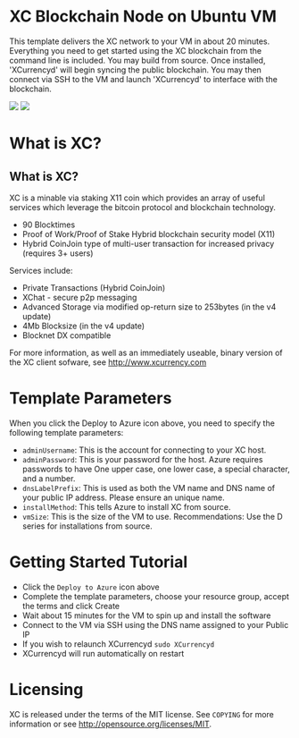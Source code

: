 # XC Blockchain Node on Ubuntu VM

This template delivers the XC network to your VM in about 20 minutes.  Everything you need to get started using the XC blockchain from the command line is included. 
You may build from source.  Once installed, 'XCurrencyd' will begin syncing the public blockchain. 
You may then connect via SSH to the VM and launch 'XCurrencyd' to interface with the blockchain.

<a href="https://portal.azure.com/#create/Microsoft.Template/uri/https%3A%2F%2Fraw.githubusercontent.com%2FAzure%2Fazure-quickstart-templates%2Fmaster%2Fxc-blockchain-ubuntu%2Fazuredeploy.json" target="_blank"><img src="http://azuredeploy.net/deploybutton.png"/></a>
<a href="http://armviz.io/#/?load=https%3A%2F%2Fraw.githubusercontent.com%2FAzure%2Fazure-quickstart-templates%2Fmaster%2xc-blockchain-ubuntu%2Fazuredeploy.json" target="_blank"><img src="http://armviz.io/visualizebutton.png"/></a>

# What is XC?

What is XC?
----------------

XC is a minable via staking X11 coin which provides an array of useful services
which leverage the bitcoin protocol and blockchain technology.

 - 90 Blocktimes
 - Proof of Work/Proof of Stake Hybrid blockchain security model (X11)
 - Hybrid CoinJoin type of multi-user transaction for increased privacy
   (requires 3+ users)

Services include:

- Private Transactions (Hybrid CoinJoin)
- XChat - secure p2p messaging
- Advanced Storage via modified op-return size to 253bytes (in the v4 update)
- 4Mb Blocksize (in the v4 update)
- Blocknet DX compatible

For more information, as well as an immediately useable, binary version of
the XC client sofware, see http://www.xcurrency.com


# Template Parameters

When you click the Deploy to Azure icon above, you need to specify the following template parameters:

* `adminUsername`: This is the account for connecting to your XC host.
* `adminPassword`: This is your password for the host.  Azure requires passwords to have One upper case, one lower case, a special character, and a number.
* `dnsLabelPrefix`: This is used as both the VM name and DNS name of your public IP address.  Please ensure an unique name.
* `installMethod`: This tells Azure to install XC from source.
* `vmSize`: This is the size of the VM to use.  Recommendations: Use the D series for installations from source.

# Getting Started Tutorial

* Click the `Deploy to Azure` icon above
* Complete the template parameters, choose your resource group, accept the terms and click Create
* Wait about 15 minutes for the VM to spin up and install the software
* Connect to the VM via SSH using the DNS name assigned to your Public IP
* If you wish to relaunch XCurrencyd `sudo XCurrencyd`
* XCurrencyd will run automatically on restart

# Licensing

XC is released under the terms of the MIT license. See `COPYING` for more information or see http://opensource.org/licenses/MIT.
